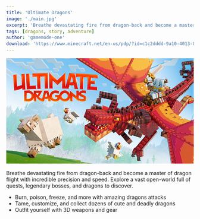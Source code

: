 ```yaml
---
title: 'Ultimate Dragons'
image: './main.jpg'
excerpt: 'Breathe devastating fire from dragon-back and become a master of dragon flight with incredible precision and speed.'
tags: [dragons, story, adventure]
author: 'gamemode-one'
download: 'https://www.minecraft.net/en-us/pdp/?id=c1c2dddd-9a10-4013-8adb-adf472560ad2'
---
```


![Thumbnail](/creations/ultimate-dragons/main.jpg)

Breathe devastating fire from dragon-back and become a master of dragon flight with incredible precision and speed. Explore a vast open-world full of quests, legendary bosses, and dragons to discover.

-   Burn, poison, freeze, and more with amazing dragons attacks
-   Tame, customize, and collect dozens of cute and deadly dragons
-   Outfit yourself with 3D weapons and gear
